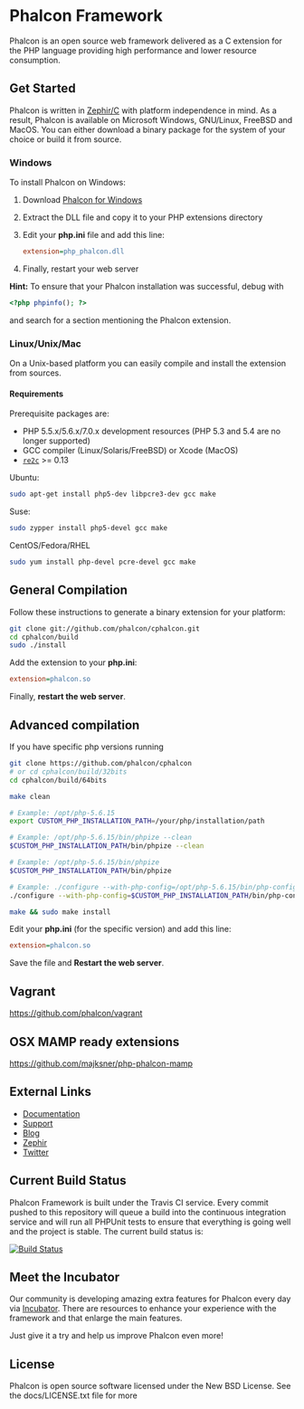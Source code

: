 Phalcon Framework
=================

Phalcon is an open source web framework delivered as a C extension for the PHP language providing high performance and lower resource consumption.

Get Started
-----------

Phalcon is written in [Zephir/C](http://zephir-lang.com/) with platform independence in mind. As a result, Phalcon is available on Microsoft Windows, GNU/Linux, FreeBSD and MacOS. You can either download a binary package for the system of your choice or build it from source.

### Windows

To install Phalcon on Windows:

1. Download [Phalcon for Windows](http://phalconphp.com/en/download/windows)
2. Extract the DLL file and copy it to your PHP extensions directory
3. Edit your **php.ini** file and add this line:

   ```ini
   extension=php_phalcon.dll
   ```
4. Finally, restart your web server

**Hint:** To ensure that your Phalcon installation was successful, debug with
```php
<?php phpinfo(); ?>
```
and search for a section mentioning the Phalcon extension.

### Linux/Unix/Mac

On a Unix-based platform you can easily compile and install the extension from sources.

#### Requirements

Prerequisite packages are:

* PHP 5.5.x/5.6.x/7.0.x development resources (PHP 5.3 and 5.4 are no longer supported)
* GCC compiler (Linux/Solaris/FreeBSD) or Xcode (MacOS)
* [`re2c`](http://re2c.org) >= 0.13

Ubuntu:

```bash
sudo apt-get install php5-dev libpcre3-dev gcc make
```

Suse:

```bash
sudo zypper install php5-devel gcc make
```

CentOS/Fedora/RHEL

```bash
sudo yum install php-devel pcre-devel gcc make
```

General Compilation
-------------------

Follow these instructions to generate a binary extension for your platform:

```bash
git clone git://github.com/phalcon/cphalcon.git
cd cphalcon/build
sudo ./install
```

Add the extension to your **php.ini**:

```ini
extension=phalcon.so
```

Finally, **restart the web server**.

Advanced compilation
--------------------
If you have specific php versions running

```bash
git clone https://github.com/phalcon/cphalcon
# or cd cphalcon/build/32bits
cd cphalcon/build/64bits

make clean

# Example: /opt/php-5.6.15
export CUSTOM_PHP_INSTALLATION_PATH=/your/php/installation/path

# Example: /opt/php-5.6.15/bin/phpize --clean
$CUSTOM_PHP_INSTALLATION_PATH/bin/phpize --clean

# Example: /opt/php-5.6.15/bin/phpize
$CUSTOM_PHP_INSTALLATION_PATH/bin/phpize

# Example: ./configure --with-php-config=/opt/php-5.6.15/bin/php-config
./configure --with-php-config=$CUSTOM_PHP_INSTALLATION_PATH/bin/php-config

make && sudo make install
```

Edit your **php.ini** (for the specific version) and add this line:

```ini
extension=phalcon.so
```

Save the file and **Restart the web server**.

Vagrant
-------
https://github.com/phalcon/vagrant

OSX MAMP ready extensions
-------------------------

https://github.com/majksner/php-phalcon-mamp

External Links
--------------

* [Documentation](http://docs.phalconphp.com/)
* [Support](http://forum.phalconphp.com)
* [Blog](http://blog.phalconphp.com)
* [Zephir](http://zephir-lang.com/)
* [Twitter](http://twitter.com/phalconphp)

Current Build Status
--------------------

Phalcon Framework is built under the Travis CI service. Every commit pushed to this repository will queue a build into the continuous integration service and will run all PHPUnit tests to ensure that everything is going well and the project is stable. The current build status is:

[![Build Status](https://travis-ci.org/thilinah/cphalcon.svg?branch=master)](https://travis-ci.org/phalcon/cphalcon)

Meet the Incubator
------------------
Our community is developing amazing extra features for Phalcon every day via [Incubator](https://github.com/phalcon/incubator). There are resources to enhance your experience with the framework and that enlarge the main features.

Just give it a try and help us improve Phalcon even more!

License
-------
Phalcon is open source software licensed under the New BSD License. See the docs/LICENSE.txt file for more
